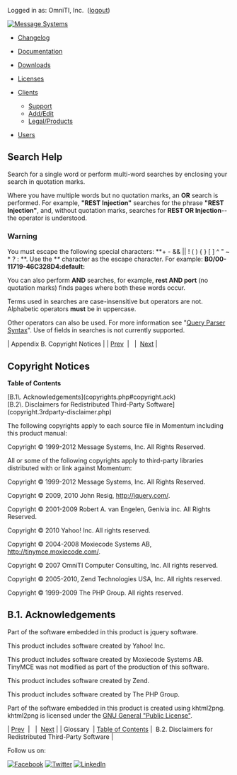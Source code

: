Logged in as: OmniTI, Inc.  ([logout](https://support.messagesystems.com/logout.php))

[![Message Systems](https://support.messagesystems.com/images/ms-white205.png)](https://support.messagesystems.com/start.php) 

*   [Changelog](https://support.messagesystems.com/start.php?show=changelog)
*   [Documentation](https://support.messagesystems.com/docs/)
*   [Downloads](https://support.messagesystems.com/start.php)

*   [Licenses](https://support.messagesystems.com/license_summary.php)
*   <a href="">Clients</a>
    *   [Support](https://support.messagesystems.com/cs.php)
    *   [Add/Edit](https://support.messagesystems.com/edit_client.php)
    *   [Legal/Products](https://support.messagesystems.com/edit_products.php)
*   [Users](https://support.messagesystems.com/edit_customer.php)

## Search Help

Search for a single word or perform multi-word searches by enclosing your search in quotation marks.

Where you have multiple words but no quotation marks, an **OR** search is performed. For example, **"REST Injection"** searches for the phrase **"REST Injection"**, and, without quotation marks, searches for **REST OR Injection**--the operator is understood.

### Warning

You must escape the following special characters: **+ - && || ! ( ) { } [ ] ^ " ~ * ? : \**. Use the **\** character as the escape character. For example: **B0/00-11719-46C328D4\:default\:**

You can also perform **AND** searches, for example, **rest AND port** (no quotation marks) finds pages where both these words occur.

Terms used in searches are case-insensitive but operators are not. Alphabetic operators **must** be in uppercase.

Other operators can also be used. For more information see "[Query Parser Syntax](https://lucene.apache.org/core/old_versioned_docs/versions/3_0_0/queryparsersyntax.html)". Use of fields in searches is not currently supported.

| Appendix B. Copyright Notices |
| [Prev](mc-glossary.php)  |   |  [Next](copyright.3rdparty-disclaimer.php) |

## Copyright Notices

**Table of Contents**

<dl class="toc">

<dt>[B.1\. Acknowledgements](copyrights.php#copyright.ack)</dt>

<dt>[B.2\. Disclaimers for Redistributed Third-Party Software](copyright.3rdparty-disclaimer.php)</dt>

</dl>

The following copyrights apply to each source file in Momentum including this product manual:

Copyright © 1999-2012 Message Systems, Inc. All Rights Reserved.

All or some of the following copyrights apply to third-party libraries distributed with or link against Momentum:

Copyright © 1999-2012 Message Systems, Inc. All Rights Reserved.

Copyright © 2009, 2010 John Resig, http://jquery.com/.

Copyright © 2001-2009 Robert A. van Engelen, Genivia inc. All Rights Reserved.

Copyright © 2010 Yahoo! Inc. All rights reserved.

Copyright © 2004-2008 Moxiecode Systems AB, http://tinymce.moxiecode.com/.

Copyright © 2007 OmniTI Computer Consulting, Inc. All rights reserved.

Copyright © 2005-2010, Zend Technologies USA, Inc. All rights reserved.

Copyright © 1999-2009 The PHP Group. All rights reserved.

## B.1. Acknowledgements

Part of the software embedded in this product is jquery software.

This product includes software created by Yahoo! Inc.

This product includes software created by Moxiecode Systems AB. TinyMCE was not modified as part of the production of this software.

This product includes software created by Zend.

This product includes software created by The PHP Group.

Part of the software embedded in this product is created using khtml2png. khtml2png is licensed under the [GNU General "Public License"](http://www.gnu.org/copyleft/gpl.html).

| [Prev](mc-glossary.php)  |   |  [Next](copyright.3rdparty-disclaimer.php) |
| Glossary  | [Table of Contents](index.php) |  B.2. Disclaimers for Redistributed Third-Party Software |

Follow us on:

[![Facebook](https://support.messagesystems.com/images/icon-facebook.png)](http://www.facebook.com/messagesystems) [![Twitter](https://support.messagesystems.com/images/icon-twitter.png)](http://twitter.com/#!/MessageSystems) [![LinkedIn](https://support.messagesystems.com/images/icon-linkedin.png)](http://www.linkedin.com/company/message-systems)